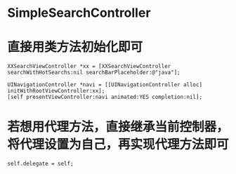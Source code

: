 # SimpleSearchController
# 直接用类方法初始化即可
````
XXSearchViewController *xx = [XXSearchViewController searchWithHotSearchs:nil searchBarPlaceholder:@"java"];

UINavigationController *navi = [[UINavigationController alloc] initWithRootViewController:xx];
[self presentViewController:navi animated:YES completion:nil];
````

# 若想用代理方法，直接继承当前控制器，将代理设置为自己，再实现代理方法即可
````
self.delegate = self;
````
